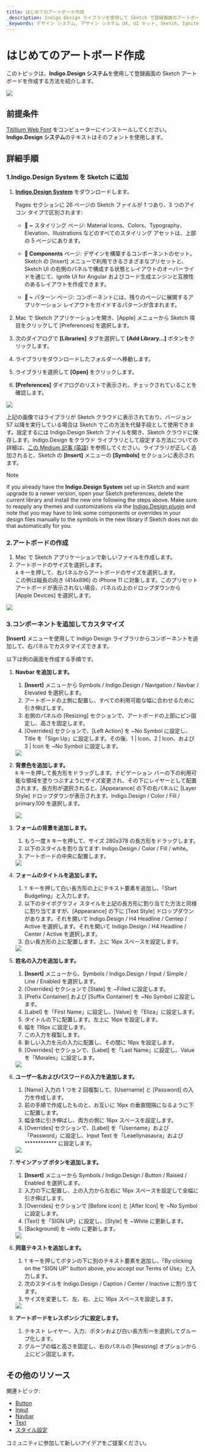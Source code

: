 ```yaml
---
title: はじめてのアートボード作成
_description: Indigo Design ライブラリを使用して Sketch で登録画面のアートボードを作成する方法。
_keywords: デザイン システム, デザイン システム UX, UI キット, Sketch, Ignite UI for Angular, Sketch to Angular, Angular, Angular デザイン システム, Sketch からコードをエクスポート, Angular 用のデザイン キット, Sketch HTML, Sketch to HTML, Sketch UI キット
---
```


# はじめてのアートボード作成

このトピックは、**Indigo.Design システム**を使用して登録画面の Sketch アートボードを作成する方法を紹介します。

<div class="divider--half"></div>
<img class="responsive-img" src="images/getting-started7.png" srcset="images/getting-started7@2x.png 2x" />
<div class="divider--half"></div>
<div class="divider--half"></div>
<div class="divider--half"></div>
<div class="divider--half"></div>
<div class="divider--half"></div>

## 前提条件

[Titillium Web Font][1] をコンピューターにインストールしてください。**Indigo.Design システム**のテキストはそのフォントを使用します。

## 詳細手順

### 1.**Indigo.Design System** を Sketch に追加

1.  [**Indigo.Design System**](https://cloud.indigo.design/home) をダウンロードします。

    Pages セクションに 26 ページの Sketch ファイルが 1 つあり、3 つのアイコン タイプで区別されます:

    - **🎨 ~** スタイリング ページ: Material Icons、Colors、Typography、Elevation、Illustrations などのすべてのスタイリング アセットは、上部の 5 ページにあります。

    - **🧩 Components** ページ: デザインを構築するコンポーネントのセット。
      Sketch の [Insert] メニューで利用できるさまざまなプリセットと、Sketch UI の右側のパネルで構成する状態とレイアウトのオーバーライドを通じて、Ignite UI for Angular およびコード生成エンジンと互換性のあるレイアウトを作成できます。

    - **🌆 ~** パターン ページ: コンポーネントには、残りのページに展開するアプリケーション レイアウトをガイドするパターンが含まれます。

2.  Mac で Sketch アプリケーションを開き、[Apple] メニューから Sketch 項目をクリックして [Preferences] を選択します。

3.  次のダイアログで **[Libraries]** タブを選択して **[Add Library...]** ボタンをクリックします。

4.  ライブラリをダウンロードしたフォルダーへ移動します。

5.  ライブラリを選択して **[Open]** をクリックします。

6.  **[Preferences]** ダイアログのリストで表示され、チェックされていることを確認します。

  <div class="divider--half"></div>
  <img class="responsive-img" src="images/Creating_An_Artboard_2.png" srcset="images/Creating_An_Artboard_2@2x.png" />
  <div class="divider--half"></div>
  <div class="divider--half"></div>
  <div class="divider--half"></div>
  <div class="divider--half"></div>
  <div class="divider--half"></div>

上記の画像ではライブラリが Sketch クラウドに表示されており、バージョン 57 以降を実行している場合は Sketch でこの方法を代替手段として使用できます。設定するには Indigo.Design Sketch ファイルを開き、Sketch クラウドに保存します。Indigo.Design をクラウド ライブラリとして設定する方法についての詳細は、[この Medium 記事 (英語)](https://medium.com/ignite-ui/using-indigo-design-with-sketch-cloud-libraries-70533bca00f8) を参照してください。ライブラリが正しく追加されると、Sketch の **[Insert]** メニューの **[Symbols]** セクションに表示されます。

> [!Note]
> If you already have the **Indigo.Design System** set up in Sketch and want upgrade to a newer version, open your Sketch preferences, delete the current library and install the new one following the steps above. Make sure to reapply any themes and customizations via the [Indigo.Design plugin](sync-themes-plugin.md) and note that you may have to link some components or overrides in your design files manually to the symbols in the new library if Sketch does not do that automatically for you.

### 2.アートボードの作成

1.  Mac で Sketch アプリケーションで新しいファイルを作成します。
2.  アートボードのサイズを選択します。  
    `A` キーを押して、右パネルからアートボードのサイズを選択します。  
    この例は縦長の向き (414x896) の iPhone 11 に対象します。このプリセット アートボードが表示されない場合、パネルの上のドロップダウンから [Apple Devices] を選択します。

  <div class="divider--half"></div>
  <img class="responsive-img" src="images/getting-started-artboard.png" srcset="images/getting-started-artboard@2x.png" />
  <div class="divider--half"></div>
  <div class="divider--half"></div>
  <div class="divider--half"></div>
  <div class="divider--half"></div>
  <div class="divider--half"></div>

### 3.コンポーネントを追加してカスタマイズ

**[Insert]** メニューを使用して Indigo Design ライブラリからコンポーネントを追加して、右パネルでカスタマイズできます。

以下は例の画面を作成する手順です。

1.  **Navbar を追加します。**

    1.  **[Insert]** メニューから Symbols / Indigo.Design / Navigation / Navbar / Elevated を選択します。
    2.  アートボードの上側に配置し、すべての利用可能な幅に合わせるために引き伸ばします。
    3.  右側のパネルの [Resizing] セクションで、アートボードの上部にピン固定し、高さを固定します。
    4.  [Overrides] セクションで、[Left Action] を ~No Symbol に設定し、Title を「Sign Up」に設定します。その後、1 | Icon、2 | Icon、および 3 | Icon を ~No Symbol に設定します。

    <div class="divider--half"></div>
    <img class="responsive-img" src="images/getting-started0.png" srcset="images/getting-started0@2x.png 2x" />
    <div class="divider--half"></div>
    <div class="divider--half"></div>
    <div class="divider--half"></div>
    <div class="divider--half"></div>
    <div class="divider--half"></div>

2.  **背景色を追加します。**  
     `R` キーを押して長方形をドラッグします。ナビゲーション バーの下の利用可能な領域を塗りつぶすようにサイズ変更され、その下にレイヤーとして配置されます。長方形が選択されると、[Appearance] の下の右パネルに [Layer Style] ドロップダウンが表示されます。Indigo.Design / Color / Fill / primary.100 を選択します。

    <div class="divider--half"></div>
    <img class="responsive-img" src="images/getting-started1.png" srcset="images/getting-started1@2x.png 2x" />
    <div class="divider--half"></div>
    <div class="divider--half"></div>
    <div class="divider--half"></div>
    <div class="divider--half"></div>
    <div class="divider--half"></div>

3.  **フォームの背景を追加します。**

    1.  もう一度 `R` キーを押して、サイズ 280x378 の長方形をドラッグします。
    2.  以下のスタイルを割り当てます: Indigo.Design / Color / Fill / white。
    3.  アートボードの中央に配置します。

    <div class="divider--half"></div>
    <img class="responsive-img" src="images/getting-started2.png" srcset="images/getting-started2@2x.png 2x" />
    <div class="divider--half"></div>
    <div class="divider--half"></div>
    <div class="divider--half"></div>
    <div class="divider--half"></div>
    <div class="divider--half"></div>

4.  **フォームのタイトルを追加します。**

    1.  `T` キーを押して白い長方形の上にテキスト要素を追加し、「Start Budgeting」と入力します。
    2.  以下のタイポグラフィ スタイルを上記の長方形に割り当てた方法と同様に割り当てますが、[Appearance] の下に [Text Style] ドロップダウンがあります。それを開いて Indigo.Design / H4 Headline / Centeр / Active を選択します。それを開いて Indigo.Design / H4 Headline / Center / Active を選択します。 
    3.  白い長方形の上に配置します。上に 16px スペースを設定します。

    <div class="divider--half"></div>
    <img class="responsive-img" src="images/getting-started3.png" srcset="images/getting-started3@2x.png 2x" />
    <div class="divider--half"></div>
    <div class="divider--half"></div>
    <div class="divider--half"></div>
    <div class="divider--half"></div>
    <div class="divider--half"></div>

5.  **姓名の入力を追加します。**

    1.  **[Insert]** メニューから、Symbols / Indigo.Design / Input / Simple / Line / Enabled を選択します。
    2.  [Overrides] セクションで [State] を ~Filled に設定します。
    3.  [Prefix Container] および [Suffix Container] を ~No Symbol に設定します。
    4.  [Label] を「First Name」に設定し、[Value] を「Eliza」に設定します。
    5.  タイトルの下に配置します。左上に 16px を設定します。
    6.  幅を 116px に設定します。
    7.  この入力を複製します。
    8.  新しい入力を元の入力に配置し、その間に 16px を設定します。
    9.  [Overrides] セクションで、[Label] を「Last Name」に設定し、Value を「Morales」に設定します。

    <div class="divider--half"></div>
    <img class="responsive-img" src="images/getting-started4.png" srcset="images/getting-started4@2x.png 2x" />
    <div class="divider--half"></div>
    <div class="divider--half"></div>
    <div class="divider--half"></div>
    <div class="divider--half"></div>
    <div class="divider--half"></div>

6.  **ユーザー名およびパスワードの入力を追加します。**

    1.  [Name] 入力の 1 つを 2 回複製して、[Username] と [Password] の入力を作成します。
    2.  前の手順で作成したものと、お互いに 16px の垂直間隔になるように下に配置します。
    3.  幅全体に引き伸ばし、両方の側に 16px スペースを設定します。
    4.  [Overrides] セクションで、[Label] を「Username」および「Password」に設定し、Input Text を「Leaellynasaura」および \*\*\*\*\*\*\*\*\*\*\*\* に設定します。

    <div class="divider--half"></div>
    <img class="responsive-img" src="images/getting-started5.png" srcset="images/getting-started5@2x.png 2x" />
    <div class="divider--half"></div>
    <div class="divider--half"></div>
    <div class="divider--half"></div>
    <div class="divider--half"></div>
    <div class="divider--half"></div>

7.  **サインアップ ボタンを追加します。**

    1.  **[Insert]** メニューから Symbols / Indigo.Design / Button / Raised / Enabled を選択します。
    2.  入力の下に配置し、上の入力から左右に 16px スペースを設定して全幅に引き伸ばします。
    3.  [Overrides] セクションで [Before Icon] と [After Icon] を ~No Symbol に設定します。
    4.  [Text] を「SIGN UP」に設定し、[Style] を ~White に更新します。
    5.  [Background] を ~info に更新します。

    <div class="divider--half"></div>
    <img class="responsive-img" src="images/getting-started6.png" srcset="images/getting-started6@2x.png 2x" />
    <div class="divider--half"></div>
    <div class="divider--half"></div>
    <div class="divider--half"></div>
    <div class="divider--half"></div>
    <div class="divider--half"></div>

8.  **同意テキストを追加します。**

    1.  `T` キーを押してボタンの下に別のテキスト要素を追加し、「By clicking on the "SIGN UP" button above, you accept our Terms of Use」と入力します。
    2.  次のスタイルを Indigo.Design / Caption / Center / Inactive に割り当てます。
    3.  サイズを変更して、左、右、上に 16px スペースを設定します。

    <div class="divider--half"></div>
    <img class="responsive-img" src="images/getting-started7.png" srcset="images/getting-started7@2x.png 2x" />
    <div class="divider--half"></div>
    <div class="divider--half"></div>
    <div class="divider--half"></div>
    <div class="divider--half"></div>
    <div class="divider--half"></div>

9.  **アートボードをレスポンシブに設定します。**
    1.  テキスト レイヤー、入力、ボタンおよび白い長方形ーを選択してグループ化します。
    2.  グループの幅と高さを固定し、右のパネルの [Resizing] オプションから上にピン固定します。

## その他のリソース

関連トピック:

- [Button](components/button.md)
- [Input](components/input.md)
- [Navbar](components/navbar.md)
- [Text](components/text.md)
- [スタイル設定](style/styling-overview.md)
  <div class="divider--half"></div>

コミュニティに参加して新しいアイデアをご提案ください。



[a-1]: #1-add-the-indigo-design-libraries-in-sketch
[a-2]: #2-create-an-artboard
[a-3]: #3-add-and-customize-components
[1]: https://fonts.google.com/specimen/Titillium+Web
